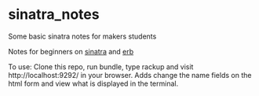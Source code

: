 # sinatra_notes
Some basic sinatra notes for makers students

Notes for beginners on 
[sinatra](https://github.com/rjlynch/sinatra_notes/blob/master/app.rb)
and
[erb](https://github.com/rjlynch/sinatra_notes/blob/master/views/index.erb)

To use: Clone this repo, run bundle, type rackup and visit http://localhost:9292/ in your browser.
Adds change the name fields on the html form and view what is displayed in the terminal.
